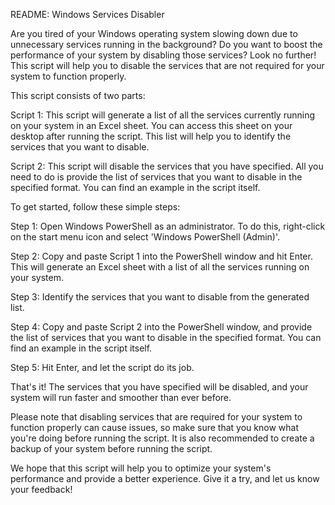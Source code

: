 README: Windows Services Disabler

Are you tired of your Windows operating system slowing down due to unnecessary services running in the background? Do you want to boost the performance of your system by disabling those services? Look no further! This script will help you to disable the services that are not required for your system to function properly.

This script consists of two parts:

Script 1:
This script will generate a list of all the services currently running on your system in an Excel sheet. You can access this sheet on your desktop after running the script. This list will help you to identify the services that you want to disable.

Script 2:
This script will disable the services that you have specified. All you need to do is provide the list of services that you want to disable in the specified format. You can find an example in the script itself.

To get started, follow these simple steps:

Step 1: Open Windows PowerShell as an administrator. To do this, right-click on the start menu icon and select 'Windows PowerShell (Admin)'.

Step 2: Copy and paste Script 1 into the PowerShell window and hit Enter. This will generate an Excel sheet with a list of all the services running on your system.

Step 3: Identify the services that you want to disable from the generated list.

Step 4: Copy and paste Script 2 into the PowerShell window, and provide the list of services that you want to disable in the specified format. You can find an example in the script itself.

Step 5: Hit Enter, and let the script do its job.

That's it! The services that you have specified will be disabled, and your system will run faster and smoother than ever before.

Please note that disabling services that are required for your system to function properly can cause issues, so make sure that you know what you're doing before running the script. It is also recommended to create a backup of your system before running the script.

We hope that this script will help you to optimize your system's performance and provide a better experience. Give it a try, and let us know your feedback!
